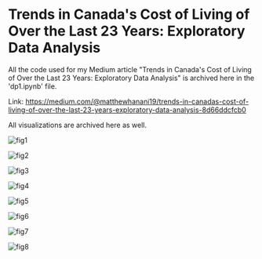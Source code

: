 # Trends in Canada's Cost of Living of Over the Last 23 Years: Exploratory Data Analysis

All the code used for my Medium article "Trends in Canada's Cost of Living of Over the Last 23 Years: Exploratory Data Analysis" is archived here in the 'dp1.ipynb' file.

Link: https://medium.com/@matthewhanani19/trends-in-canadas-cost-of-living-of-over-the-last-23-years-exploratory-data-analysis-8d66ddcfcb0

All visualizations are archived here as well.

![fig1](https://user-images.githubusercontent.com/103132104/212483483-17cb0cd0-fa00-4e4d-a327-d07226d1e580.png)

![fig2](https://user-images.githubusercontent.com/103132104/212483494-dd0cf09b-7b77-413d-a3a7-4e1e94ab13c5.png)

![fig3](https://user-images.githubusercontent.com/103132104/212483505-9deb635b-5228-47ff-b61c-0236e44f203b.png)

![fig4](https://user-images.githubusercontent.com/103132104/212483507-154a2c93-7a4d-4361-a8ee-6c6ba8a1ffe8.png)

![fig5](https://user-images.githubusercontent.com/103132104/212483510-f852f740-bed2-4091-8a8b-61719b901b3c.png)

![fig6](https://user-images.githubusercontent.com/103132104/212483515-e43211b2-7d8a-4f51-9410-5be13d34ef00.png)

![fig7](https://user-images.githubusercontent.com/103132104/212483521-0569a106-09bc-416e-bd51-0f590b79a06e.png)

![fig8](https://user-images.githubusercontent.com/103132104/212483522-08368b4e-0bae-4e85-823e-6d4b5a5137d4.png)

